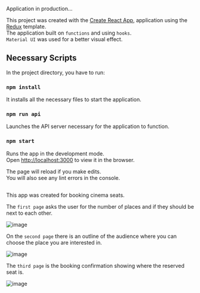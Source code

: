 Application in production...


This project was created with the [Create React App](https://github.com/facebook/create-react-app), application using the [Redux](https://redux.js.org/) template. </br>
The application built on `functions` and using `hooks`. </br>
`Material UI` was used for a better visual effect.

## Necessary Scripts

In the project directory, you have to run:

### `npm install`

It installs all the necessary files to start the application.


### `npm run api`

Launches the API server necessary for the application to function.

### `npm start`

Runs the app in the development mode.<br />
Open [http://localhost:3000](http://localhost:3000) to view it in the browser.

The page will reload if you make edits.<br />
You will also see any lint errors in the console.

##

This app was created for booking cinema seats.

The `first page` asks the user for the number of places and if they should be next to each other.

![image](https://user-images.githubusercontent.com/81814080/124275715-3695a280-db43-11eb-920d-2b9e0ed13315.png)


On the `second page` there is an outline of the audience where you can choose the place you are interested in.

![image](https://user-images.githubusercontent.com/81814080/124275889-69d83180-db43-11eb-8224-c79aae67cb86.png)


The `third page` is the booking confirmation showing where the reserved seat is.

![image](https://user-images.githubusercontent.com/81814080/124276028-9724df80-db43-11eb-91d2-05afb91b4487.png)

